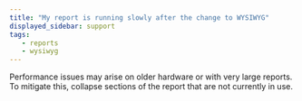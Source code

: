```yaml
---
title: "My report is running slowly after the change to WYSIWYG"
displayed_sidebar: support
tags:
   - reports
   - wysiwyg
---
```


Performance issues may arise on older hardware or with very large reports. To mitigate this, collapse sections of the report that are not currently in use.
